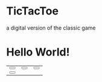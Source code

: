 # TicTacToe
a digital version of the classic game
<html>
<head>
<body>
<h1>Hello World!</h1>
<table>
  <tr>
    <td><button type="button>empty</button></td>
    <td><button type="button></button></td>
    <td><button type="button></button></td>
  </tr>
  <tr>
    <td> <button type="button></button></td>
    <td><button type="button></button></td>
    <td><button type="button></button></td>
  </tr>
  <tr>
    <td><button type="button></button></td>
    <td><button type="button></button></td>
    <td><button type="button></button></td>
  </tr>
</table>


</body>
</head>
</html>
